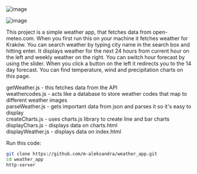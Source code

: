 ![image](https://github.com/m-aleksandra/weather_app/assets/100863656/7ca13da6-4eea-4601-afaf-2de6b160b9ea)

![image](https://github.com/m-aleksandra/weather_app/assets/100863656/61ea95ae-97b9-46b0-9b08-c7c5b8b9bd84)



This project is a simple weather app, that fetches data from open-meteo.com. When you first run this on your machine it fetches weather for Kraków. You can search weather by typing city name in the search box and hitting enter. It displays weather for the next 24 hours from current hour on the left and weekly weather on the right. You can switch hour forecast by using the slider. When you click a button on the left it redirects you to the 14 day forecast. You can find temperature, wind and precipitation charts on this page.

getWeather.js - this fetches data from the API<br>
weathercodes.js - acts like a database to store weather codes that map to different weather images<br>
parseWeather.js - gets important data from json and parses it so it's easy to display<br>
createCharts.js - uses charts.js library to create line and bar charts<br>
displayChars.js - displays data on charts.html<br>
displayWeather.js - displays data on index.html<br>


Run this code:
``` bash
git clone https://github.com/m-aleksandra/weather_app.git
cd weather_app
http-server
```



